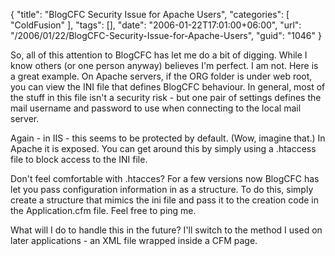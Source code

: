 {
	"title": "BlogCFC Security Issue for Apache Users",
	"categories": [
		"ColdFusion"
	],
	"tags": [],
	"date": "2006-01-22T17:01:00+06:00",
	"url": "/2006/01/22/BlogCFC-Security-Issue-for-Apache-Users",
	"guid": "1046"
}

So, all of this attention to BlogCFC has let me do a bit of digging. While I know others (or one person anyway) believes I'm perfect. I am not. Here is a great example. On Apache servers, if the ORG folder is under web root, you can view the INI file that defines BlogCFC behaviour. In general, most of the stuff in this file isn't a security risk - but one pair of settings defines the mail username and password to use when connecting to the local mail server. 

Again - in IIS - this seems to be protected by default. (Wow, imagine that.) In Apache it is exposed. You can get around this by simply using a .htaccess file to block access to the INI file.

Don't feel comfortable with .htacces? For a few versions now BlogCFC has let you pass configuration information in as a structure. To do this, simply create a structure that mimics the ini file and pass it to the creation code in the Application.cfm file. Feel free to ping me.

What will I do to handle this in the future? I'll switch to the method I used on later applications - an XML file wrapped inside a CFM page.